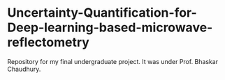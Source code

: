 # Uncertainty-Quantification-for-Deep-learning-based-microwave-reflectometry
Repository for my final undergraduate project. It was under Prof. Bhaskar Chaudhury.
